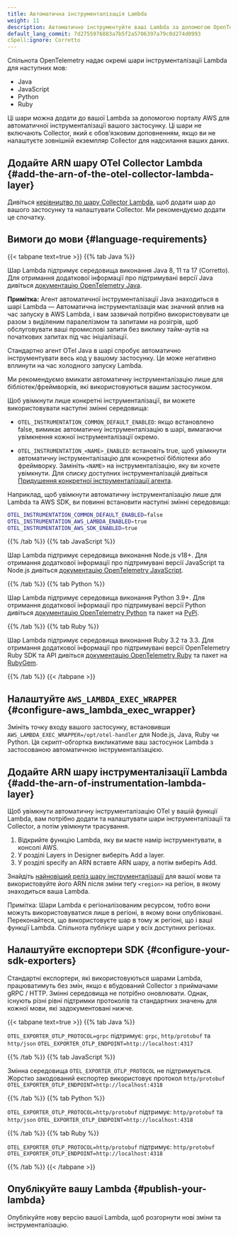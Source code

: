 ```yaml
---
title: Автоматична інструменталізація Lambda
weight: 11
description: Автоматично інструментуйте ваші Lambda за допомогою OpenTelemetry
default_lang_commit: 7d2755976883a7b5f2a5706397a79c0d274d0993
cSpell:ignore: Corretto
---
```


Спільнота OpenTelemetry надає окремі шари інструменталізації Lambda для наступних мов:

- Java
- JavaScript
- Python
- Ruby

Ці шари можна додати до вашої Lambda за допомогою порталу AWS для автоматичної інструменталізації вашого застосунку. Ці шари не включають Collector, який є обовʼязковим доповненням, якщо ви не налаштуєте зовнішній екземпляр Collector для надсилання ваших даних.

## Додайте ARN шару OTel Collector Lambda {#add-the-arn-of-the-otel-collector-lambda-layer}

Дивіться [керівництво по шару Collector Lambda](../lambda-collector/), щоб додати шар до вашого застосунку та налаштувати Collector. Ми рекомендуємо додати це спочатку.

## Вимоги до мови {#language-requirements}

{{< tabpane text=true >}} {{% tab Java %}}

Шар Lambda підтримує середовища виконання Java 8, 11 та 17 (Corretto). Для отримання додаткової інформації про підтримувані версії Java дивіться [документацію OpenTelemetry Java](/docs/languages/java/).

**Примітка:** Агент автоматичної інструменталізації Java знаходиться в шарі Lambda — Автоматична інструменталізація має значний вплив на час запуску в AWS Lambda, і вам зазвичай потрібно використовувати це разом з виділеним паралелізмом та запитами на розігрів, щоб обслуговувати ваші промислові запити без виклику тайм-аутів на початкових запитах під час ініціалізації.

Стандартно агент OTel Java в шарі спробує автоматично інструментувати весь код у вашому застосунку. Це може негативно вплинути на час холодного запуску Lambda.

Ми рекомендуємо вмикати автоматичну інструменталізацію лише для бібліотек/фреймворків, які використовуються вашим застосунком.

Щоб увімкнути лише конкретні інструменталізації, ви можете використовувати наступні змінні середовища:

- `OTEL_INSTRUMENTATION_COMMON_DEFAULT_ENABLED`: якщо встановлено false, вимикає автоматичну інструменталізацію в шарі, вимагаючи увімкнення кожної інструменталізації окремо.
- `OTEL_INSTRUMENTATION_<NAME>_ENABLED`: встановіть true, щоб увімкнути автоматичну інструменталізацію для конкретної бібліотеки або фреймворку. Замініть `<NAME>` на інструменталізацію, яку ви хочете увімкнути. Для списку доступних інструменталізацій дивіться [Придушення конкретної інструменталізації агента][1].

  [1]: /docs/zero-code/java/agent/disable/#suppressing-specific-agent-instrumentation

Наприклад, щоб увімкнути автоматичну інструменталізацію лише для Lambda та AWS SDK, ви повинні встановити наступні змінні середовища:

```sh
OTEL_INSTRUMENTATION_COMMON_DEFAULT_ENABLED=false
OTEL_INSTRUMENTATION_AWS_LAMBDA_ENABLED=true
OTEL_INSTRUMENTATION_AWS_SDK_ENABLED=true
```

{{% /tab %}} {{% tab JavaScript %}}

Шар Lambda підтримує середовища виконання Node.js v18+. Для отримання додаткової інформації про підтримувані версії JavaScript та Node.js дивіться [документацію OpenTelemetry JavaScript](https://github.com/open-telemetry/opentelemetry-js).

{{% /tab %}} {{% tab Python %}}

Шар Lambda підтримує середовища виконання Python 3.9+. Для отримання додаткової інформації про підтримувані версії Python дивіться [документацію OpenTelemetry Python](https://github.com/open-telemetry/opentelemetry-python/blob/main/README.md#supported-runtimes) та пакет на [PyPi](https://pypi.org/project/opentelemetry-api/).

{{% /tab %}} {{% tab Ruby %}}

Шар Lambda підтримує середовища виконання Ruby 3.2 та 3.3. Для отримання додаткової інформації про підтримувані версії OpenTelemetry Ruby SDK та API дивіться [документацію OpenTelemetry Ruby](https://github.com/open-telemetry/opentelemetry-ruby/blob/main/README.md#compatibility) та пакет на [RubyGem](https://rubygems.org/search?query=opentelemetry).

{{% /tab %}} {{< /tabpane >}}

## Налаштуйте `AWS_LAMBDA_EXEC_WRAPPER` {#configure-aws_lambda_exec_wrapper}

Змініть точку входу вашого застосунку, встановивши `AWS_LAMBDA_EXEC_WRAPPER=/opt/otel-handler` для Node.js, Java, Ruby чи Python. Ця скрипт-обгортка викликатиме ваш застосунок Lambda з застосованою автоматичною інструменталізацією.

## Додайте ARN шару інструменталізації Lambda {#add-the-arn-of-instrumentation-lambda-layer}

Щоб увімкнути автоматичну інструменталізацію OTel у вашій функції Lambda, вам потрібно додати та налаштувати шари інструменталізації та Collector, а потім увімкнути трасування.

1. Відкрийте функцію Lambda, яку ви маєте намір інструментувати, в консолі AWS.
2. У розділі Layers in Designer виберіть Add a layer.
3. У розділі specify an ARN вставте ARN шару, а потім виберіть Add.

Знайдіть [найновіший реліз шару інструменталізації](https://github.com/open-telemetry/opentelemetry-lambda/releases) для вашої мови та використовуйте його ARN після зміни теґу `<region>` на регіон, в якому знаходиться ваша Lambda.

Примітка: Шари Lambda є регіоналізованим ресурсом, тобто вони можуть використовуватися лише в регіоні, в якому вони опубліковані. Переконайтеся, що використовуєте шар в тому ж регіоні, що і ваші функції Lambda. Спільнота публікує шари у всіх доступних регіонах.

## Налаштуйте експортери SDK {#configure-your-sdk-exporters}

Стандартні експортери, які використовуються шарами Lambda, працюватимуть без змін, якщо є вбудований Collector з приймачами gRPC / HTTP. Змінні середовища не потрібно оновлювати. Однак, існують різні рівні підтримки протоколів та стандартних значень для кожної мови, які задокументовані нижче.

{{< tabpane text=true >}} {{% tab Java %}}

`OTEL_EXPORTER_OTLP_PROTOCOL=grpc` підтримує: `grpc`, `http/protobuf` та `http/json` `OTEL_EXPORTER_OTLP_ENDPOINT=http://localhost:4317`

{{% /tab %}} {{% tab JavaScript %}}

Змінна середовища `OTEL_EXPORTER_OTLP_PROTOCOL` не підтримується. Жорстко закодований експортер використовує протокол `http/protobuf` `OTEL_EXPORTER_OTLP_ENDPOINT=http://localhost:4318`

{{% /tab %}} {{% tab Python %}}

`OTEL_EXPORTER_OTLP_PROTOCOL=http/protobuf` підтримує: `http/protobuf` та `http/json` `OTEL_EXPORTER_OTLP_ENDPOINT=http://localhost:4318`

{{% /tab %}} {{% tab Ruby %}}

`OTEL_EXPORTER_OTLP_PROTOCOL=http/protobuf` підтримує: `http/protobuf` `OTEL_EXPORTER_OTLP_ENDPOINT=http://localhost:4318`

{{% /tab %}} {{< /tabpane >}}

## Опублікуйте вашу Lambda {#publish-your-lambda}

Опублікуйте нову версію вашої Lambda, щоб розгорнути нові зміни та інструменталізацію.
